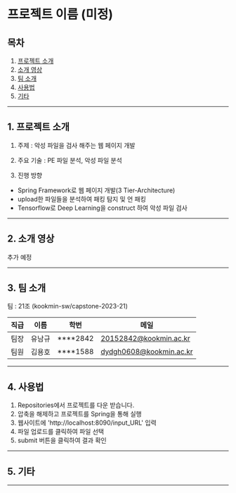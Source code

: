 # 프로젝트 이름 (미정)


## 목차

1. [프로젝트 소개](##-1.-프로젝트-소개)
2. [소개 영상](##-2.-소개-영상)
3. [팀 소개](##-3.-팀-소개)
4. [사용법](##-4.-사용법)
5. [기타](##-5.-기타)

---

## 1. 프로젝트 소개

1. 주제 : 악성 파일을 검사 해주는 웹 페이지 개발

2. 주요 기술 : PE 파일 분석, 악성 파일 분석

3. 진행 방향 
 - Spring Framework로 웹 페이지 개발(3 Tier-Architecture)
 - upload한 파일들을 분석하여 패킹 탐지 및 언 패킹 
 - Tensorflow로 Deep Learning을 construct 하여 악성 파일 검사 

---

## 2. 소개 영상

추가 예정

---

## 3. 팀 소개

팀 : 21조 (kookmin-sw/capstone-2023-21)

직급 | 이름 | 학번 | 메일
---|---|---|---|
팀장 | 유남규 | ****2842 | 20152842@kookmin.ac.kr
팀원 | 김용호 | ****1588 | dydgh0608@kookmin.ac.kr

---

## 4. 사용법

1. Repositories에서 프로젝트를 다운 받습니다.
2. 압축을 해제하고 프로젝트를 Spring을 통해 실행
3. 웹사이트에 'http://localhost:8090/input_URL' 입력
4. 파일 업로드를 클릭하여 파일 선택
5. submit 버튼을 클릭하여 결과 확인 

---

## 5. 기타

---
